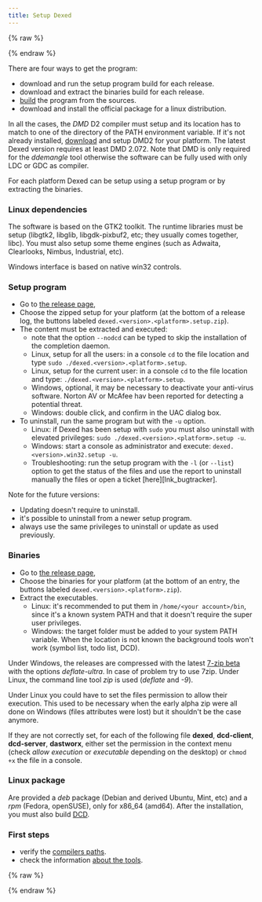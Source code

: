 ```yaml
---
title: Setup Dexed
---
```


{% raw %}
<script src="//cdnjs.cloudflare.com/ajax/libs/anchor-js/4.0.0/anchor.min.js"></script>
{% endraw %}

There are four ways to get the program:

* download and run the setup program build for each release.
* download and extract the binaries build for each release.
* [build](build) the program from the sources.
* download and install the official package for a linux distribution.

In all the cases, the _DMD_ D2 compiler must setup and its location has to match to one of the directory of the PATH environment variable.
If it's not already installed, [download](http://dlang.org/download.html) and setup DMD2 for your platform.
The latest Dexed version requires at least DMD 2.072.
Note that DMD is only required for the _ddemangle_ tool otherwise the software can be fully used with only LDC or GDC as compiler.

For each platform Dexed can be setup using a setup program or by extracting the binaries.

### Linux dependencies

The software is based on the GTK2 toolkit.
The runtime libraries must be setup (libgtk2, libglib, libgdk-pixbuf2, etc; they usually comes together, libc).
You must also setup some theme engines (such as Adwaita, Clearlooks, Nimbus, Industrial, etc).

Windows interface is based on native win32 controls.

### Setup program

* Go to [the release page](https://github.com/BBasile/dexed/releases),
* Choose the zipped setup for your platform (at the bottom of a release log, the buttons labeled `dexed.<version>.<platform>.setup.zip`).
* The content must be extracted and executed:
    * note that the option `--nodcd` can be typed to skip the installation of the completion daemon.
    * Linux, setup for all the users: in a console `cd` to the file location and type `sudo ./dexed.<version>.<platform>.setup`.
    * Linux, setup for the current user: in a console `cd` to the file location and type: `./dexed.<version>.<platform>.setup`.
    * Windows, optional, it may be necessary to deactivate your anti-virus software. Norton AV or McAfee hav been reported for detecting a potential threat.
    * Windows: double click, and confirm in the UAC dialog box.
* To uninstall, run the same program but with the `-u` option.
    * Linux: if Dexed has been setup with `sudo` you must also uninstall with elevated privileges: `sudo ./dexed.<version>.<platform>.setup -u`.
    * Windows: start a console as administrator and execute: `dexed.<version>.win32.setup -u`.
    * Troubleshooting: run the setup program with the `-l` (or `--list`) option to get the status of the files and use the report to uninstall manually the files or open a ticket [here][lnk_bugtracker].

Note for the future versions:
* Updating doesn't require to uninstall.
* it's possible to uninstall from a newer setup program.
* always use the same privileges to uninstall or update as used previously.

### Binaries

* Go to [the release page](https://github.com/BBasile/dexed/releases),
* Choose the binaries for your platform (at the bottom of an entry, the buttons labeled `dexed.<version>.<platform>.zip`).
* Extract the executables.
    * Linux: it's recommended to put them in `/home/<your account>/bin`, since it's a known system PATH and that it doesn't require the super user privileges.
    * Windows: the target folder must be added to your system PATH variable. When the location is not known the background tools won't work (symbol list, todo list, DCD).

Under Windows, the releases are compressed with the latest [7-zip beta](http://www.7-zip.org/) with the options _deflate-ultra_. In case of problem try to use 7zip.
Under Linux, the command line tool *zip* is used (_deflate_ and _-9_).

Under Linux you could have to set the files permission to allow their execution. This used to be necessary when
the early alpha zip were all done on Windows (files attributes were lost) but it shouldn't be the case anymore.

If they are not correctly set, for each of the following file **dexed**, **dcd-client**, **dcd-server**, **dastworx**, either set the permission in the context menu (check _allow execution_ or _executable_ depending on the desktop) or `chmod +x` the file in a console.

### Linux package

Are provided a _deb_ package (Debian and derived Ubuntu, Mint, etc) and a _rpm_ (Fedora, openSUSE), only for x86_64 (amd64).
After the installation, you must also build [DCD](features_dcd).

### First steps

- verify the [compilers paths](options_compilers_paths).
- check the information [about the tools](widgets_about).

{% raw %}
<script>
anchors.add();
</script>
{% endraw %}
